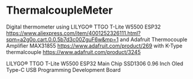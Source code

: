 # ThermalcoupleMeter
Digital thermometer using LILYGO® TTGO T-Lite W5500 ESP32 https://www.aliexpress.com/item/4001252326111.html?spm=a2g0o.cart.0.0.5b7d3c00ZguF6w&mp=1 and Adafruit Thermocouple Amplifier MAX31855 https://www.adafruit.com/product/269 with K-Type thermalcouple https://www.adafruit.com/product/3245



LILYGO® TTGO T-Lite W5500 ESP32 Main Chip SSD1306 0.96 Inch Oled Type-C USB Programming Development Board
